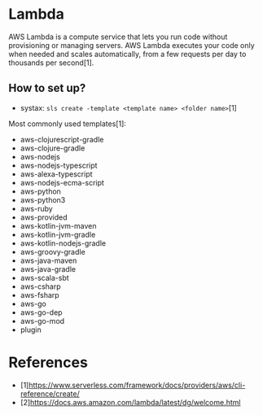 # Lambda
AWS Lambda is a compute service that lets you run code without provisioning or managing servers. AWS Lambda executes your code only when needed and scales automatically, from a few requests per day to thousands per second[1].

## How to set up?
* systax:
`sls create -template <template name> <folder name>`[1]

Most commonly used templates[1]:
- aws-clojurescript-gradle
- aws-clojure-gradle
- aws-nodejs
- aws-nodejs-typescript
- aws-alexa-typescript
- aws-nodejs-ecma-script
- aws-python
- aws-python3
- aws-ruby
- aws-provided
- aws-kotlin-jvm-maven
- aws-kotlin-jvm-gradle
- aws-kotlin-nodejs-gradle
- aws-groovy-gradle
- aws-java-maven
- aws-java-gradle
- aws-scala-sbt
- aws-csharp
- aws-fsharp
- aws-go
- aws-go-dep
- aws-go-mod
- plugin

# References
- [1]https://www.serverless.com/framework/docs/providers/aws/cli-reference/create/
- [2]https://docs.aws.amazon.com/lambda/latest/dg/welcome.html

